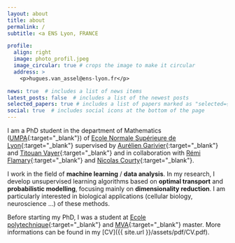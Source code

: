 ```yaml
---
layout: about
title: about
permalink: /
subtitle: <a ENS Lyon, FRANCE

profile:
  align: right
  image: photo_profil.jpeg
  image_circular: true # crops the image to make it circular
  address: >
    <p>hugues.van_assel@ens-lyon.fr</p>

news: true  # includes a list of news items
latest_posts: false  # includes a list of the newest posts
selected_papers: true # includes a list of papers marked as "selected={true}"
social: true  # includes social icons at the bottom of the page
---
```


I am a PhD student in the department of Mathematics ([UMPA](http://www.umpa.ens-lyon.fr/){:target="\_blank"}) of [Ecole Normale Supérieure de Lyon](http://www.ens-lyon.fr/){:target="\_blank"} supervised by [Aurélien Garivier](https://perso.ens-lyon.fr/aurelien.garivier/www.math.univ-toulouse.fr/_agarivie/index.html){:target="\_blank"} and [Titouan Vayer](https://tvayer.github.io/){:target="\_blank"} and in collaboration with [Rémi Flamary](https://remi.flamary.com/index.fr.html){:target="\_blank"} and [Nicolas Courty](https://people.irisa.fr/Nicolas.Courty/){:target="\_blank"}.

I work in the field of **machine learning** / **data analysis**.
In my research, I develop unsupervised learning algorithms based on **optimal transport** and **probabilistic modelling**, focusing mainly on **dimensionality reduction**.
I am particularly interested in biological applications (cellular biology, neuroscience ...) of these methods.

Before starting my PhD, I was a student at [Ecole polytechnique](https://programmes.polytechnique.edu/cycle-ingenieur-polytechnicien/cycle-ingenieur-polytechnicien){:target="\_blank"} and [MVA](https://www.master-mva.com/){:target="\_blank"} master. More informations can be found in my [CV]({{ site.url }}/assets/pdf/CV.pdf).